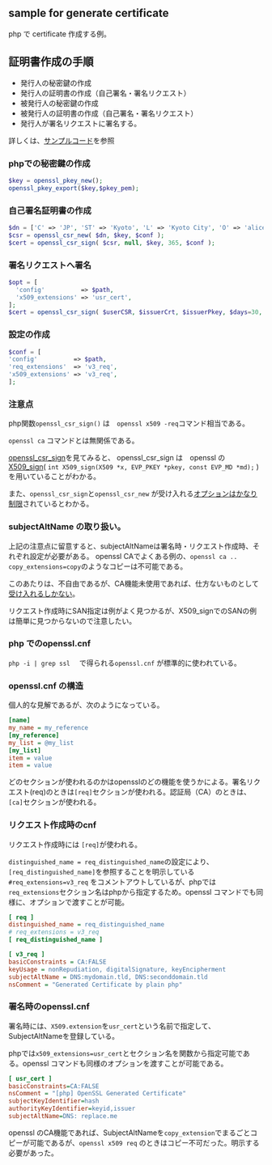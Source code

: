 ## sample for generate certificate

php で certificate 作成する例。

## 証明書作成の手順

- 発行人の秘密鍵の作成
- 発行人の証明書の作成（自己署名・署名リクエスト）
- 被発行人の秘密鍵の作成
- 被発行人の証明書の作成（自己署名・署名リクエスト）
- 発行人が署名リクエストに署名する。

詳しくは、[サンプルコード](https://github.com/takuya/php-self-sigined-ca-sample/tree/master/sample)を参照

### phpでの秘密鍵の作成
```php
$key = openssl_pkey_new();
openssl_pkey_export($key,$pkey_pem);
```
### 自己署名証明書の作成
```php
$dn = ['C' => 'JP', 'ST' => 'Kyoto', 'L' => 'Kyoto City', 'O' => 'alice'];
$csr = openssl_csr_new( $dn, $key, $conf );
$cert = openssl_csr_sign( $csr, null, $key, 365, $conf );
```

### 署名リクエストへ署名
```php
$opt = [
  'config'          => $path,
  'x509_extensions' => 'usr_cert',
];
$cert = openssl_csr_sign( $userCSR, $issuerCrt, $issuerPkey, $days=30, $opt, time() );
```

### 設定の作成
```php
$conf = [
'config'          => $path,
'req_extensions'  => 'v3_req',
'x509_extensions' => 'v3_req',
];
```

### 注意点
php関数`openssl_csr_sign()` は　`openssl x509 -req`コマンド相当である。

`openssl ca` コマンドとは無関係である。


[openssl_csr_sign](https://github.com/php/php-src/blob/c58c2666a1a405b22ac7de22cd912a7ef2d6a6a6/ext/openssl/openssl.c#L3266)を見てみると、
openssl_csr_sign は　openssl の [X509_sign](https://www.openssl.org/docs/man1.1.1/man3/X509_sign.html)( ` int X509_sign(X509 *x, EVP_PKEY *pkey, const EVP_MD *md);
` ) を用いていることがわかる。

また、`openssl_csr_sign`と`openssl_csr_new` が受け入れる[オプションはかなり制限](https://github.com/php/php-src/blob/master/ext/openssl/openssl.c#L931)されているとわかる。



### subjectAltName の取り扱い。

上記の注意点に留意すると、subjectAltNameは署名時・リクエスト作成時、それぞれ設定が必要がある。
openssl CAでよくある例の、`openssl ca .. copy_extensions=copy`のようなコピーは不可能である。

このあたりは、不自由であるが、CA機能未使用であれば、仕方ないものとして[受け入れるしかない](https://github.com/openssl/openssl/issues/10458)。

リクエスト作成時にSAN指定は例がよく見つかるが、X509_signでのSANの例は簡単に見つからないので注意したい。

### php でのopenssl.cnf

`php -i | grep ssl  ` で得られる`openssl.cnf` が標準的に使われている。


### openssl.cnf の構造
個人的な見解であるが、次のようになっている。
```ini
[name]
my_name = my_reference
[my_reference]
my_list = @my_list
[my_list]
item = value
item = value
```
どのセクションが使われるのかはopensslのどの機能を使うかによる。署名リクエスト(req)のときは`[req]`セクションが使われる。認証局（CA）のときは、`[ca]`セクションが使われる。

### リクエスト作成時のcnf

リクエスト作成時には `[req]`が使われる。

`distinguished_name = req_distinguished_name`の設定により、`[req_distinguished_name]`を参照することを明示している
`#req_extensions=v3_req` をコメントアウトしているが、phpでは`req_extensions`セクション名はphpから指定するため。openssl コマンドでも同様に、オプションで渡すことが可能。

```ini
[ req ]
distinguished_name = req_distinguished_name
# req_extensions = v3_req
[ req_distinguished_name ]

[ v3_req ]
basicConstraints = CA:FALSE
keyUsage = nonRepudiation, digitalSignature, keyEncipherment
subjectAltName = DNS:mydomain.tld, DNS:seconddomain.tld
nsComment = "Generated Certificate by plain php"
```

### 署名時のopenssl.cnf
署名時には、`X509.extension`を`usr_cert`という名前で指定して、SubjectAltNameを登録している。

phpでは`x509_extensions=usr_cert`とセクション名を関数から指定可能である。openssl コマンドも同様のオプションを渡すことが可能である。
```ini
[ usr_cert ]
basicConstraints=CA:FALSE
nsComment = "[php] OpenSSL Generated Certificate"
subjectKeyIdentifier=hash
authorityKeyIdentifier=keyid,issuer
subjectAltName=DNS: replace.me
```

openssl のCA機能であれば、SubjectAltNameを`copy_extension`でまるごとコピーが可能であるが、`openssl x509 req` のときはコピー不可だった。明示する必要があった。



